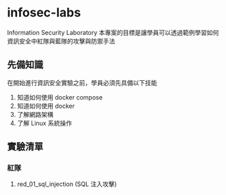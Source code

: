 # infosec-labs
Information Security Laboratory
本專案的目標是讓學員可以透過範例學習如何資訊安全中紅隊與藍隊的攻擊與防禦手法

## 先備知識
在開始進行資訊安全實驗之前，學員必須先具備以下技能

1. 知道如何使用 docker compose
2. 知道如何使用 docker
2. 了解網路架構
3. 了解 Linux 系統操作

## 實驗清單
### 紅隊
1. red_01_sql_injection (SQL 注入攻擊)
